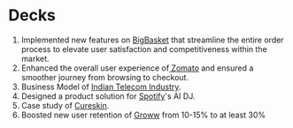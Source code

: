 # Decks

1. Implemented new features on [BigBasket](https://github.com/himanshii15/Decks/blob/e474a447143aefbe1b985d2dc2080fc9d5f7e7f8/BIGBASKET.pdf) that streamline the entire order process to elevate user satisfaction and competitiveness within the market.
2.  Enhanced the overall user experience of[ Zomato](https://github.com/himanshii15/Decks/blob/884ee8dc555ab29d9eb540088a15a9b8a142db93/zomato%20final.pdf) and ensured a smoother journey from browsing to checkout.
3.  Business Model of [Indian Telecom Industry](https://github.com/himanshii15/Decks/blob/7080bb6385b3eb33e4ba2fb8e2d72c46811f69fc/TELECOM%20INDUSTRY_20240902_143354_0000%20(1).pdf).
4.  Designed a product solution for [Spotify](https://github.com/himanshii15/Decks/blob/ba4a6302693f6d81e5a147a5f9e74252389f03a4/Black%20and%20Green%20Abstract%20Shapes%20Pitch%20Deck%20Presentation%20(2)%20(1)%20(1).pdf)'s AI DJ.
5.  Case study of [Cureskin](https://github.com/himanshii15/Decks/blob/f4aefddcb08a6884e5f763e48e01369439fe643e/cureskin%20case%20study.pdf).
6.  Boosted new user retention of [Groww](https://github.com/himanshii15/Decks/blob/f85581677c3dff63afd02fc48552dc0dee4ca7cd/groww%20deck.pdf) from 10-15% to at least 30%
